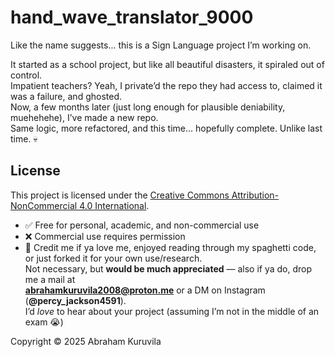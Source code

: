 # hand_wave_translator_9000

Like the name suggests... this is a Sign Language project I’m working on.

It started as a school project, but like all beautiful disasters, it spiraled out of control.  
Impatient teachers? Yeah, I private’d the repo they had access to, claimed it was a failure, and ghosted.  
Now, a few months later (just long enough for plausible deniability, muehehehe), I’ve made a new repo.  
Same logic, more refactored, and this time… hopefully complete. Unlike last time. 💀

## License

This project is licensed under the [Creative Commons Attribution-NonCommercial 4.0 International](https://creativecommons.org/licenses/by-nc/4.0/).

- ✅ Free for personal, academic, and non-commercial use  
- ❌ Commercial use requires permission  
- 💬 Credit me if ya love me, enjoyed reading through my spaghetti code, or just forked it for your own use/research.  
  Not necessary, but **would be much appreciated** — also if ya do, drop me a mail at  
  **abrahamkuruvila2008@proton.me** or a DM on Instagram (**@percy_jackson4591**).  
  I’d *love* to hear about your project (assuming I’m not in the middle of an exam 😭)

Copyright © 2025 Abraham Kuruvila
